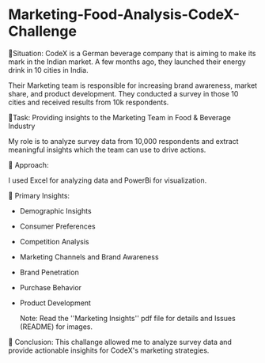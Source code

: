 # Marketing-Food-Analysis-CodeX-Challenge
🌟Situation:
CodeX is a German beverage company that is aiming to make its mark in the Indian market. A few months ago, they launched their energy drink in 10 cities in India.

Their Marketing team is responsible for increasing brand awareness, market share, and product development. They conducted a survey in those 10 cities and received results from 10k respondents. 

🌟Task: Providing insights to the Marketing Team in Food & Beverage Industry

My role is to analyze survey data from 10,000 respondents and extract meaningful insights which the team can use to drive actions.

🌟 Approach: 

I used Excel for analyzing data and PowerBi for visualization.

🌟 Primary Insights:

- Demographic Insights
  
- Consumer Preferences
  
- Competition Analysis

- Marketing Channels and Brand Awareness

- Brand Penetration

- Purchase Behavior

- Product Development

  Note: Read the ''Marketing Insights'' pdf file for details and Issues (README) for images.
  
🌟 Conclusion:
This challange allowed me to analyze survey data and provide actionable insighits for CodeX's marketing strategies.
